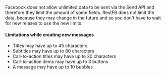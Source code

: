 Facebook does not allow unlimited data to be sent via the Send API and therefore they limit the amount of some
fields. RestFB does not limit the data, because they may change in the future and so you don't have to wait for
new relases to use the new limits.

<div class="rfb-callout warning">
	<h4>Limitations while creating new messages</h4>
	<div>
			<ul>
				<li>Titles may have up to 45 characters</li>
				<li>Subtitles may have up to 80 characters</li>
				<li>Call-to-action titles may have up to 20 characters</li>
				<li>Call-to-action items may have up to 3 buttons</li>
				<li>A message may have up to 10 bubbles</li>
			</ul>
	</div>
</div>
